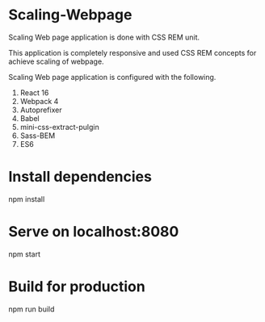 # Scaling-Webpage
Scaling Web page application is done with CSS REM unit.

This application is completely responsive and used CSS REM concepts for achieve scaling of webpage.

Scaling Web page application is configured with the following.
1. React 16
2. Webpack 4
3. Autoprefixer
4. Babel
5. mini-css-extract-pulgin
6. Sass-BEM
7. ES6

# Install dependencies
npm install

# Serve on localhost:8080
npm start

# Build for production
npm run build
